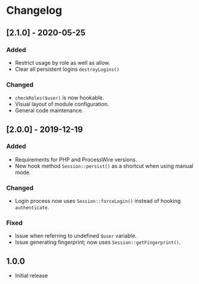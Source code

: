 # Changelog

## [2.1.0] - 2020-05-25

### Added
- Restrict usage by role as well as allow.
- Clear all persistent logins `destroyLogins()`

### Changed
- `checkRoles($user)` is now hookable.
- Visual layout of module configuration.
- General code maintenance.


## [2.0.0] - 2019-12-19

### Added
- Requirements for PHP and ProcessWire versions.
- New hook method `Session::persist()` as a shortcut when using manual mode.

### Changed
- Login process now uses `Session::forceLogin()` instead of hooking `authenticate`.

### Fixed
- Issue when referring to undefined `$user` variable.
- Issue generating fingerprint; now uses `Session::getFingerprint()`.


## 1.0.0

- Initial release
